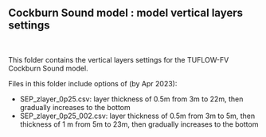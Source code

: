 ## Cockburn Sound model : model vertical layers settings

<br>

This folder contains the vertical layers settings for the TUFLOW-FV Cockburn Sound model.

Files in this folder include options of (by Apr 2023):

- SEP_zlayer_0p25.csv: layer thickness of 0.5m from 3m to 22m, then gradually increases to the bottom
- SEP_zlayer_0p25_002.csv: layer thickness of 0.5m from 3m to 5m, then thickness of 1 m from 5m to 23m, then gradually increases to the bottom
